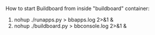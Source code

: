 How to start Buildboard from inside "buildboard" container:

1. nohup ./runapps.py > bbapps.log 2>&1 &
2. nohup ./buildboard.py > bbconsole.log 2>&1 &
